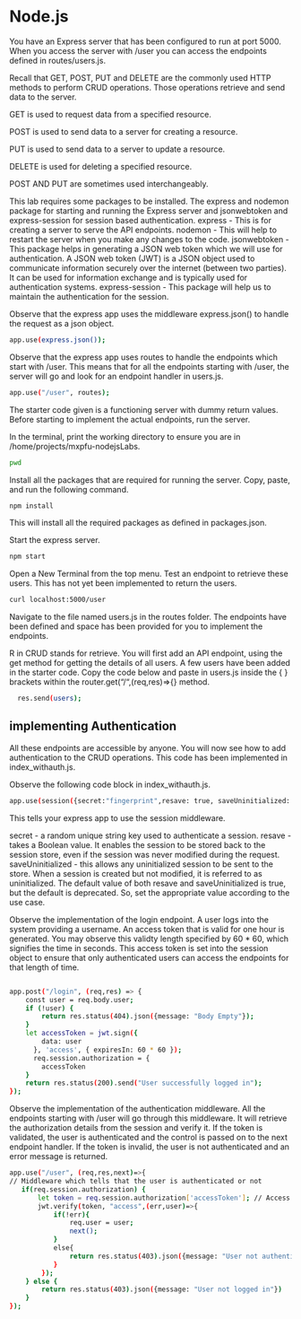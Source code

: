 # Node.js

You have an Express server that has been configured to run at port 5000. When you access the server with /user you can access the endpoints defined in routes/users.js.

Recall that GET, POST, PUT and DELETE are the commonly used HTTP methods to perform CRUD operations. Those operations retrieve and send data to the server.

GET is used to request data from a specified resource.

POST is used to send data to a server for creating a resource.

PUT is used to send data to a server to update a resource.

DELETE is used for deleting a specified resource.

POST AND PUT are sometimes used interchangeably.

This lab requires some packages to be installed. The express and nodemon package for starting and running the Express server and jsonwebtoken and express-session for session based authentication.
express - This is for creating a server to serve the API endpoints.
nodemon - This will help to restart the server when you make any changes to the code.
jsonwebtoken - This package helps in generating a JSON web token which we will use for authentication. A JSON web token (JWT) is a JSON object used to communicate information securely over the internet (between two parties). It can be used for information exchange and is typically used for authentication systems.
express-session - This package will help us to maintain the authentication for the session.

Observe that the express app uses the middleware express.json() to handle the request as a json object.

```bash
app.use(express.json());
```

Observe that the express app uses routes to handle the endpoints which start with /user. This means that for all the endpoints starting with /user, the server will go and look for an endpoint handler in users.js.

```bash
app.use("/user", routes);
```

The starter code given is a functioning server with dummy return values. Before starting to implement the actual endpoints, run the server.

In the terminal, print the working directory to ensure you are in /home/projects/mxpfu-nodejsLabs.

```bash
pwd
```

Install all the packages that are required for running the server. Copy, paste, and run the following command.

```bash
npm install
```

This will install all the required packages as defined in packages.json.

Start the express server.

```bash
npm start
```

Open a New Terminal from the top menu. Test an endpoint to retrieve these users. This has not yet been implemented to return the users.

```bash
curl localhost:5000/user
```

Navigate to the file named users.js in the routes folder. The endpoints have been defined and space has been provided for you to implement the endpoints.

R in CRUD stands for retrieve. You will first add an API endpoint, using the get method for getting the details of all users. A few users have been added in the starter code.
Copy the code below and paste in users.js inside the { } brackets within the router.get(“/“,(req,res)=>{} method.

```bash
  res.send(users);
```

## implementing Authentication

All these endpoints are accessible by anyone. You will now see how to add authentication to the CRUD operations. This code has been implemented in index_withauth.js.

Observe the following code block in index_withauth.js.

```bash
app.use(session({secret:"fingerprint",resave: true, saveUninitialized: true}))
```

This tells your express app to use the session middleware.

secret - a random unique string key used to authenticate a session.
resave - takes a Boolean value. It enables the session to be stored back to the session store, even if the session was never modified during the request.
saveUninitialized - this allows any uninitialized session to be sent to the store. When a session is created but not modified, it is referred to as uninitialized.
The default value of both resave and saveUninitialized is true, but the default is deprecated. So, set the appropriate value according to the use case.

Observe the implementation of the login endpoint. A user logs into the system providing a username. An access token that is valid for one hour is generated. You may observe this validty length specified by 60 * 60, which signifies the time in seconds. This access token is set into the session object to ensure that only authenticated users can access the endpoints for that length of time.

```bash

app.post("/login", (req,res) => {
    const user = req.body.user;
    if (!user) {
        return res.status(404).json({message: "Body Empty"});
    }
    let accessToken = jwt.sign({
        data: user
      }, 'access', { expiresIn: 60 * 60 });
      req.session.authorization = {
        accessToken
    }
    return res.status(200).send("User successfully logged in");
});
```

Observe the implementation of the authentication middleware. All the endpoints starting with /user will go through this middleware. It will retrieve the authorization details from the session and verify it. If the token is validated, the user is authenticated and the control is passed on to the next endpoint handler. If the token is invalid, the user is not authenticated and an error message is returned.

```bash
app.use("/user", (req,res,next)=>{
// Middleware which tells that the user is authenticated or not
   if(req.session.authorization) {
       let token = req.session.authorization['accessToken']; // Access Token
       jwt.verify(token, "access",(err,user)=>{
           if(!err){
               req.user = user;
               next();
           }
           else{
               return res.status(403).json({message: "User not authenticated"})
           }
        });
    } else {
        return res.status(403).json({message: "User not logged in"})
    }
});
```
